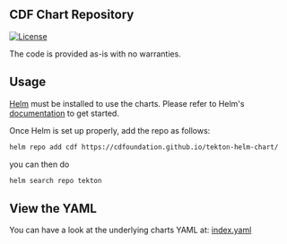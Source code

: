 ## CDF Chart Repository

[![License](https://img.shields.io/badge/License-Apache%202.0-blue.svg)](https://opensource.org/licenses/Apache-2.0)

The code is provided as-is with no warranties.

## Usage

[Helm](https://helm.sh) must be installed to use the charts.
Please refer to Helm's [documentation](https://helm.sh/docs/) to get started.

Once Helm is set up properly, add the repo as follows:

```bash 
helm repo add cdf https://cdfoundation.github.io/tekton-helm-chart/
```

you can then do

```bash
helm search repo tekton
```

## View the YAML

You can have a look at the underlying charts YAML at: [index.yaml](index.yaml)

